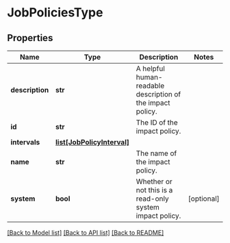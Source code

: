 # JobPoliciesType

## Properties
Name | Type | Description | Notes
------------ | ------------- | ------------- | -------------
**description** | **str** | A helpful human-readable description of the impact policy. | 
**id** | **str** | The ID of the impact policy. | 
**intervals** | [**list[JobPolicyInterval]**](JobPolicyInterval.md) |  | 
**name** | **str** | The name of the impact policy. | 
**system** | **bool** | Whether or not this is a read-only system impact policy. | [optional] 

[[Back to Model list]](../README.md#documentation-for-models) [[Back to API list]](../README.md#documentation-for-api-endpoints) [[Back to README]](../README.md)


